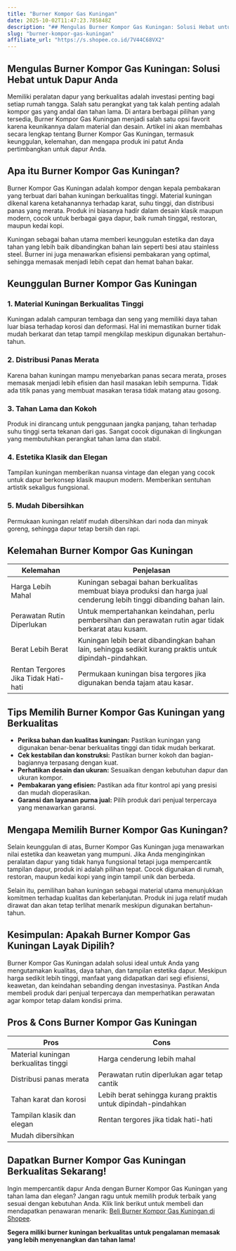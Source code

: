```yaml
---
title: "Burner Kompor Gas Kuningan"
date: 2025-10-02T11:47:23.785848Z
description: "## Mengulas Burner Kompor Gas Kuningan: Solusi Hebat untuk Dapur Anda..."
slug: "burner-kompor-gas-kuningan"
affiliate_url: "https://s.shopee.co.id/7V44C68VX2"
---
```

## Mengulas Burner Kompor Gas Kuningan: Solusi Hebat untuk Dapur Anda

Memiliki peralatan dapur yang berkualitas adalah investasi penting bagi setiap rumah tangga. Salah satu perangkat yang tak kalah penting adalah kompor gas yang andal dan tahan lama. Di antara berbagai pilihan yang tersedia, Burner Kompor Gas Kuningan menjadi salah satu opsi favorit karena keunikannya dalam material dan desain. Artikel ini akan membahas secara lengkap tentang Burner Kompor Gas Kuningan, termasuk keunggulan, kelemahan, dan mengapa produk ini patut Anda pertimbangkan untuk dapur Anda.

## Apa itu Burner Kompor Gas Kuningan?

Burner Kompor Gas Kuningan adalah kompor dengan kepala pembakaran yang terbuat dari bahan kuningan berkualitas tinggi. Material kuningan dikenal karena ketahanannya terhadap karat, suhu tinggi, dan distribusi panas yang merata. Produk ini biasanya hadir dalam desain klasik maupun modern, cocok untuk berbagai gaya dapur, baik rumah tinggal, restoran, maupun kedai kopi.

Kuningan sebagai bahan utama memberi keunggulan estetika dan daya tahan yang lebih baik dibandingkan bahan lain seperti besi atau stainless steel. Burner ini juga menawarkan efisiensi pembakaran yang optimal, sehingga memasak menjadi lebih cepat dan hemat bahan bakar.

## Keunggulan Burner Kompor Gas Kuningan

### 1. Material Kuningan Berkualitas Tinggi
Kuningan adalah campuran tembaga dan seng yang memiliki daya tahan luar biasa terhadap korosi dan deformasi. Hal ini memastikan burner tidak mudah berkarat dan tetap tampil mengkilap meskipun digunakan bertahun-tahun.

### 2. Distribusi Panas Merata
Karena bahan kuningan mampu menyebarkan panas secara merata, proses memasak menjadi lebih efisien dan hasil masakan lebih sempurna. Tidak ada titik panas yang membuat masakan terasa tidak matang atau gosong.

### 3. Tahan Lama dan Kokoh
Produk ini dirancang untuk penggunaan jangka panjang, tahan terhadap suhu tinggi serta tekanan dari gas. Sangat cocok digunakan di lingkungan yang membutuhkan perangkat tahan lama dan stabil.

### 4. Estetika Klasik dan Elegan
Tampilan kuningan memberikan nuansa vintage dan elegan yang cocok untuk dapur berkonsep klasik maupun modern. Memberikan sentuhan artistik sekaligus fungsional.

### 5. Mudah Dibersihkan
Permukaan kuningan relatif mudah dibersihkan dari noda dan minyak goreng, sehingga dapur tetap bersih dan rapi.

## Kelemahan Burner Kompor Gas Kuningan

| Kelemahan | Penjelasan |
|-----------|------------|
| Harga Lebih Mahal | Kuningan sebagai bahan berkualitas membuat biaya produksi dan harga jual cenderung lebih tinggi dibanding bahan lain. |
| Perawatan Rutin Diperlukan | Untuk mempertahankan keindahan, perlu pembersihan dan perawatan rutin agar tidak berkarat atau kusam. |
| Berat Lebih Berat | Kuningan lebih berat dibandingkan bahan lain, sehingga sedikit kurang praktis untuk dipindah-pindahkan. |
| Rentan Tergores Jika Tidak Hati-hati | Permukaan kuningan bisa tergores jika digunakan benda tajam atau kasar. |

## Tips Memilih Burner Kompor Gas Kuningan yang Berkualitas

- **Periksa bahan dan kualitas kuningan:** Pastikan kuningan yang digunakan benar-benar berkualitas tinggi dan tidak mudah berkarat.
- **Cek kestabilan dan konstruksi:** Pastikan burner kokoh dan bagian-bagiannya terpasang dengan kuat.
- **Perhatikan desain dan ukuran:** Sesuaikan dengan kebutuhan dapur dan ukuran kompor.
- **Pembakaran yang efisien:** Pastikan ada fitur kontrol api yang presisi dan mudah dioperasikan.
- **Garansi dan layanan purna jual:** Pilih produk dari penjual terpercaya yang menawarkan garansi.

## Mengapa Memilih Burner Kompor Gas Kuningan?

Selain keunggulan di atas, Burner Kompor Gas Kuningan juga menawarkan nilai estetika dan keawetan yang mumpuni. Jika Anda menginginkan peralatan dapur yang tidak hanya fungsional tetapi juga mempercantik tampilan dapur, produk ini adalah pilihan tepat. Cocok digunakan di rumah, restoran, maupun kedai kopi yang ingin tampil unik dan berbeda.

Selain itu, pemilihan bahan kuningan sebagai material utama menunjukkan komitmen terhadap kualitas dan keberlanjutan. Produk ini juga relatif mudah dirawat dan akan tetap terlihat menarik meskipun digunakan bertahun-tahun.

## Kesimpulan: Apakah Burner Kompor Gas Kuningan Layak Dipilih?

Burner Kompor Gas Kuningan adalah solusi ideal untuk Anda yang mengutamakan kualitas, daya tahan, dan tampilan estetika dapur. Meskipun harga sedikit lebih tinggi, manfaat yang didapatkan dari segi efisiensi, keawetan, dan keindahan sebanding dengan investasinya. Pastikan Anda membeli produk dari penjual terpercaya dan memperhatikan perawatan agar kompor tetap dalam kondisi prima.

## Pros & Cons Burner Kompor Gas Kuningan

| Pros | Cons |
|-------|-------|
| Material kuningan berkualitas tinggi | Harga cenderung lebih mahal |
| Distribusi panas merata | Perawatan rutin diperlukan agar tetap cantik |
| Tahan karat dan korosi | Lebih berat sehingga kurang praktis untuk dipindah-pindahkan |
| Tampilan klasik dan elegan | Rentan tergores jika tidak hati-hati |
| Mudah dibersihkan | |

## Dapatkan Burner Kompor Gas Kuningan Berkualitas Sekarang!

Ingin mempercantik dapur Anda dengan Burner Kompor Gas Kuningan yang tahan lama dan elegan? Jangan ragu untuk memilih produk terbaik yang sesuai dengan kebutuhan Anda. Klik link berikut untuk membeli dan mendapatkan penawaran menarik: [Beli Burner Kompor Gas Kuningan di Shopee](https://s.shopee.co.id/7V44C68VX2).

**Segera miliki burner kuningan berkualitas untuk pengalaman memasak yang lebih menyenangkan dan tahan lama!**